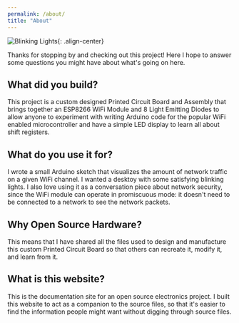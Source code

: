```yaml
---
permalink: /about/
title: "About"
---
```

![Blinking Lights]({{site.baseurl}}/assets/images/about_display.webp){: .align-center}

Thanks for stopping by and checking out this project! Here I hope to answer some questions you might have about what's going on here.

<h2>What did you build?</h2>
This project is a custom designed Printed Circuit Board and Assembly that brings together an ESP8266 WiFi Module and 8 Light Emitting Diodes to allow anyone to experiment with writing Arduino code for the popular WiFi enabled microcontroller and have a simple LED display to learn all about shift registers.

<h2>What do you use it for?</h2>
I wrote a small Arduino sketch that visualizes the amount of network traffic on a given WiFi channel. I wanted a desktoy with some satisfying blinking lights. I also love using it as a conversation piece about network security, since the WiFi module can operate in promiscuous mode: it doesn't need to be connected to a network to see the network packets. 

<h2>Why Open Source Hardware?</h2>
This means that I have shared all the files used to design and manufacture this custom Printed Circuit Board so that others can recreate it, modify it, and learn from it. 

<h2>What is this website?</h2>
This is the documentation site for an open source electronics project. I built this website to act as a companion to the source files, so that it's easier to find the information people might want without digging through source files.

